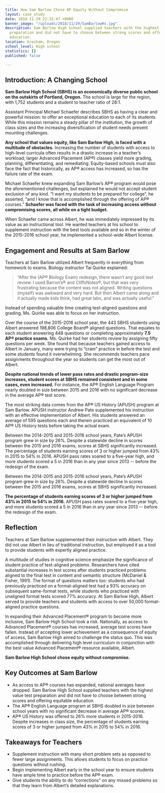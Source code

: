 ```yaml
---
title: How Sam Barlow Chose AP Equity Without Compromise
layout: case_study
date: 2018-11-29 22:32:47 +0000
banner_image: "/uploads/2018/11/29/SamBarlowHs.jpg"
description: Sam Barlow High School supplied teachers with the highest value test
  preparation and did not have to choose between strong scores and offering equitable
  education.
location: Gresham, Oregon
school_level: High school
statistics: []
published: false

---
```

## Introduction: A Changing School 

**Sam Barlow High School (SBHS) is an economically diverse public school on the outskirts of Portland, Oregon.** The school is large for the region, with 1,752 students and a student to teacher ratio of 28:1. 

Assistant Principal Michael Schaefer describes SBHS as having a clear and powerful mission: to offer an exceptional education to each of its students. While this mission remains a steady pillar of the institution, the growth of class sizes and the increasing diversification of student needs present mounting challenges. 

**Any school that values equity, like Sam Barlow High, is faced with a multitude of obstacles.** Increasing the number of students with access to high-level curricula often results in a drastic increase in a teacher’s workload; larger Advanced Placement (AP®) classes yield more grading, planning, differentiating, and remediating. Equity-based schools must also face the fact that historically, as AP® access has increased, so has the failure rate of the exam. 

Michael Schaefer knew expanding Sam Barlow’s AP® program would pose the aforementioned challenges, but explained he would not accept student exclusion of any kind. “I want my students to be prepared for college”, he asserted, “and I know that is accomplished through the offering of AP® courses.” **Schaefer was faced with the task of increasing access without compromising scores, all while on a tight budget.**

When Schaefer came across Albert, he was immediately impressed by its value as an instructional tool. He wanted teachers at his school to supplement instruction with the best tools available and so in the winter of the 2015-2016 school year, he implemented a school-wide Albert license.

## Engagement and Results at Sam Barlow 

Teachers at Sam Barlow utilized Albert frequently in everything from homework to exams. Biology instructor Tai Quirke explained: 

> “After the (AP® Biology Exam) redesign, there wasn’t any good test review. I used Barron’s® and CliffsNotes®, but that was very frustrating because the content was not aligned. Writing questions (myself) was awkward and very hard. But then Albert came along and it actually made kids think, had great labs, and was actually useful." 

Instead of spending valuable time creating test-aligned questions and grading, Ms. Quirke was able to focus on her instruction. 

Over the course of the 2015-2016 school year, the 443 SBHS students using Albert answered 198,806 College Board® aligned questions. That equates to each student answering 448 questions or completing approximately **7.5 AP® practice exams.** Ms. Quirke had her students review by assigning fifty questions per week. She found that because teachers gained access to Albert in January, many were trying to “cram” practice in before the test and some students found it overwhelming. She recommends teachers pace assignments throughout the year so students can get the most out of Albert. 

**Despite national trends of lower pass rates and drastic program-size increases, student scores at SBHS remained consistent and in some cases, even increased.** For instance, the AP® English Language Program nearly doubled in size between 2015 and 2016 with no significant decrease in the average AP® test score. 

The most striking data comes from the AP® US History (APUSH) program at Sam Barlow. APUSH instructor Andrew Pate supplemented his instruction with an effective implementation of Albert. His students answered an average of 595 questions each and therein practiced an equivalent of 10 AP® US History tests before taking the actual exam.

Between the 2014-2015 and 2015-2016 school years, Pate’s APUSH program grew in size by 26%. Despite a statewide decline in scores between the 2015 and 2016 exams, scores at SBHS significantly increased. The percentage of students earning scores of 3 or higher jumped from 43% in 2015 to 54% in 2016. APUSH pass rates soared to a five-year high, and more students scored a 5 in 2016 than in any year since 2013 -- before the redesign of the exam.

Between the 2014-2015 and 2015-2016 school years, Pate’s APUSH program grew in size by 26%. Despite a statewide decline in scores between the 2015 and 2016 exams, scores at SBHS significantly increased. 

**The percentage of students earning scores of 3 or higher jumped from 43% in 2015 to 54% in 2016.** APUSH pass rates soared to a five-year high, and more students scored a 5 in 2016 than in any year since 2013 -- before the redesign of the exam.

## Reflection 

Teachers at Sam Barlow supplemented their instruction with Albert. They did not use Albert in lieu of traditional instruction, but employed it as a tool to provide students with expertly aligned practice. 

A multitude of studies in cognitive science emphasize the significance of student practice of test-aligned problems. Researchers have cited substantial increases in test scores after students practiced problems aligned to the final test in content and semantic structure (McDaniel & Fisher, 1991). The format of questions matters too: students who had previously practiced on a format-aligned test had a 93% accuracy on subsequent same-format tests, while students who practiced with unaligned format tests scored 77% accuracy. At Sam Barlow High, Albert served to provide teachers and students with access to over 50,000 format-aligned practice questions. 

In expanding their Advanced Placement® program to become more inclusive, Sam Barlow High School took a risk. Nationally, as access to Advanced Placement® courses has increased, average test scores have fallen. Instead of accepting lower achievement as a consequence of equity of access, Sam Barlow High aimed to challenge the status quo. This was accomplished through delivering high level curriculum in conjunction with the best value Advanced Placement® resource available, Albert. 

**Sam Barlow High School chose equity without compromise.**

## Key Outcomes at Sam Barlow

* As access to AP® courses has expanded, national averages have dropped. Sam Barlow High School supplied teachers with the highest value test preparation and did not have to choose between strong scores and offering equitable education. 
* The AP® English Language program at SBHS doubled in size between school years with no significant decrease in average AP® scores. 
* AP® US History was offered to 26% more students in 2015-2016. Despite increases in class size, the percentage of students earning scores of 3 or higher jumped from 43% in 2015 to 54% in 2016.

## Takeaways for Teachers

* Supplement instruction with many short problem sets as opposed to fewer large assignments. This allows students to focus on practice questions without rushing. 
* Begin implementing Albert early in the school year to ensure students have ample time to practice before the AP® exam.
* Give students the ability to do “corrections” on any missed problems so that they learn from Albert’s detailed explanations.